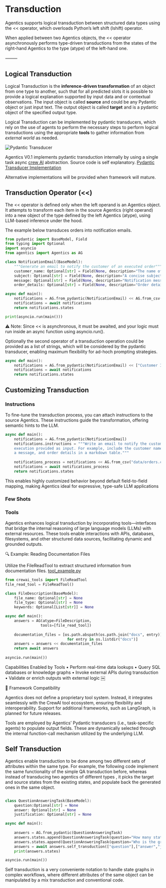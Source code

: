 
# Transduction

Agentics supports logical transduction between structured data types using the << operator, which overloads Python’s left shift (lshift) operator.

When applied between two Agentics objects, the << operator asynchronously performs type-driven transductions from the states of the right-hand Agentics to the type (atype) of the left-hand one.

⸻


## Logical Transduction

Logical Transduction is the **inference-driven transformation** of an object from one type to another, such that for all predicted slots it is possible to provide a logical explanation supported by input data and or contextual observations. The input object is called **source** and could be any Pydantic object or just input text. The output object is called **target** and is a pydantic object of the specified output type. 

Logical Transduction can be implemented by pydantic transducers, which rely on the use of agents to perform the necessary steps to perform logical transductions using the appropriate **tools** to gather information from *external world* as needed. 

![Pydantic Transducer](images/pydantic_transducer.png)

Agentics V0.1 implements pydantic transduction internally by using a single task async [crew AI](https://www.crewai.com/) abstraction. 
Source code is self explanatory. [Pydantic Transducer Implementation](https://github.ibm.com/nl2insights/agentics/blob/main/src/agentics/abstractions/pydantic_transducer.py)

Alternative implementations will be provided when framework will mature.




## Transduction Operator (<<)

The << operator is defined only when the left operand is an Agentics object. It attempts to transform each item in the source Agentics (right operand) into a new object of the type defined by the left Agentics (atype), using LLM-based inference under the hood.

The example below transduces orders into notification emails.

```python
from pydantic import BaseModel, Field
from typing import Optional
import asyncio
from agentics import Agentics as AG

class NotificationEmail(BaseModel):
    """Generate an email to notify the customer of an executed order"""
    customer_name: Optional[str] = Field(None, description="The name of the customer")
    subject: Optional[str] = Field(None, description="A concise subject for the email")
    message: Optional[str] = Field(None, description="Notification message about the transaction")
    order_details: Optional[str] = Field(None, description="Order details as a Markdown table")

async def main():
    notifications = AG.from_pydantic(NotificationEmail) << AG.from_csv("data/orders.csv", Order)
    notifications = await notifications
    return notifications.states

print(asyncio.run(main()))
```
⚠️ Note: Since << is asynchronous, it must be awaited, and your logic must run inside an async function using asyncio.run().

Optionally the second operator of a transduction operation could be provided as a list of strings, which will be considered by the pydantic transducer, enabling maximum flexibility for ad-hoch prompting strategies. 


```python
async def main():
    notifications = AG.from_pydantic(NotificationEmail) << ["Customer ID 323, Alfio Gliozzo, transferred $3000 to Customer ID 34", "..."]
    notifications = await notifications
    return notifications.states
```

## Customizing Transduction

### Instructions

To fine-tune the transduction process, you can attach instructions to the source Agentics. These instructions guide the transformation, offering semantic hints to the LLM.
```python
async def main():
    notifications = AG.from_pydantic(NotificationEmail)
    notifications.instructions = """Write an email to notify the customer of an order 
    execution provided as input. For example, include the customer name, a subject, 
    a message, and order details in a markdown table."""
    
    notifications_process = notifications << AG.from_csv("data/orders.csv", Order)
    notifications = await notifications_process
    return notifications.states
```
This enables highly customized behavior beyond default field-to-field mapping, making Agentics ideal for expressive, type-safe LLM applications

### Few Shots

### Tools

Agentics enhances logical transduction by incorporating tools—interfaces that bridge the internal reasoning of large language models (LLMs) with external resources. These tools enable interactions with APIs, databases, filesystems, and other structured data sources, facilitating dynamic and grounded outputs.

🔍 Example: Reading Documentation Files

Utilize the FileReadTool to extract structured information from documentation files.
[tool_example.py](src/agentics/examples/tool_example.py)

```python
from crewai_tools import FileReadTool
file_read_tool = FileReadTool()

class FileDescription(BaseModel):
    file_name: Optional[str] = None
    file_type: Optional[str] = None
    keywords: Optional[List[str]] = None

async def main():
    answers = AG(atype=FileDescription,
                tools=[file_read_tool])
    
    documentation_files = [os.path.abspath(os.path.join("docs", entry)) 
                            for entry in os.listdir("docs")]
    answers = answers << documentation_files
    return await answers
   
asyncio.run(main())
```

Capabilities Enabled by Tools
	•	Perform real-time data lookups
	•	Query SQL databases or knowledge graphs
	•	Invoke external APIs during transduction
	•	Validate or enrich outputs with external logic ￼

🤝 Framework Compatibility

Agentics does not define a proprietary tool system. Instead, it integrates seamlessly with the CrewAI tool ecosystem, ensuring flexibility and interoperability. Support for additional frameworks, such as LangGraph, is planned for future releases.

Tools are employed by Agentics’ Pydantic transducers (i.e., task-specific agents) to populate output fields. These are dynamically selected through the internal function-call mechanism utilized by the underlying LLM.

## Self Transduction

Agentics enable transduction to be done among two different sets of attributes within the same type. For example, the following code implement the same functionality of the simple QA transduction before, whereas instead of transducing two agentics of different types , it picks the target and source states from the existing states, and populate back the generated ones in the same object. 

```python

class QuestionAnsweringTask(BaseModel):
    question:Optional[str] = None
    answer: Optional[str] = None
    justification: Optional[str] = None

async def main():
    
    answers = AG.from_pydantic(QuestionAnsweringTask)
    answers.states.append(QuestionAnsweringTask(question="How many states in the US?"))
    answers.states.append(QuestionAnsweringTask(question="Who is the greatest philosopher of all times?"))
    answers = await answers.self_transduction(["question"],["answer","justification"])
    print(answers.states)

asyncio.run(main())
```
Self transduction is a very conveniente notation to handle state graphs in complex workflows, where different attributes of the same object can be manipulated by a mix transduction and conventional code. 
